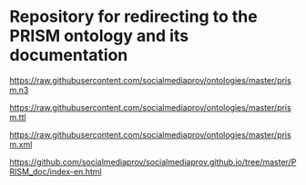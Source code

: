 Repository for redirecting to the PRISM ontology and its documentation
===================

https://raw.githubusercontent.com/socialmediaprov/ontologies/master/prism.n3

https://raw.githubusercontent.com/socialmediaprov/ontologies/master/prism.ttl

https://raw.githubusercontent.com/socialmediaprov/ontologies/master/prism.xml

https://github.com/socialmediaprov/socialmediaprov.github.io/tree/master/PRISM_doc/index-en.html
